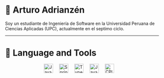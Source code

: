 # 🎵 Arturo Adrianzén

Soy un estudiante de Ingeniería de Software en la Universidad Peruana de Ciencias Aplicadas (UPC), actualmente en el septimo ciclo.

---
# 🤖 Language and Tools
<div style="display: flex; justify-content: center">
<img align="left" style="margin-right: 20px"  alt="Java" width = "30px" src="https://cdn.jsdelivr.net/gh/devicons/devicon@latest/icons/java/java-original.svg">

<img align="left" style="margin-right: 20px"  alt="Spring" width = "30px"  src="https://cdn.jsdelivr.net/gh/devicons/devicon@latest/icons/spring/spring-original.svg">

<img align="left" style="margin-right: 20px" alt="TypeScript" width = "30px"  src="https://cdn.jsdelivr.net/gh/devicons/devicon@latest/icons/typescript/typescript-original.svg">

<img align="left" style="margin-right: 20px" alt="JavaScript" width = "30px"  src="https://cdn.jsdelivr.net/gh/devicons/devicon@latest/icons/javascript/javascript-original.svg">

<img align="left" style="margin-right: 20px" alt="CPlusPlus" width = "30px" style="padding-right 10px;" src="https://cdn.jsdelivr.net/gh/devicons/devicon@latest/icons/cplusplus/cplusplus-original.svg">
<div/>

